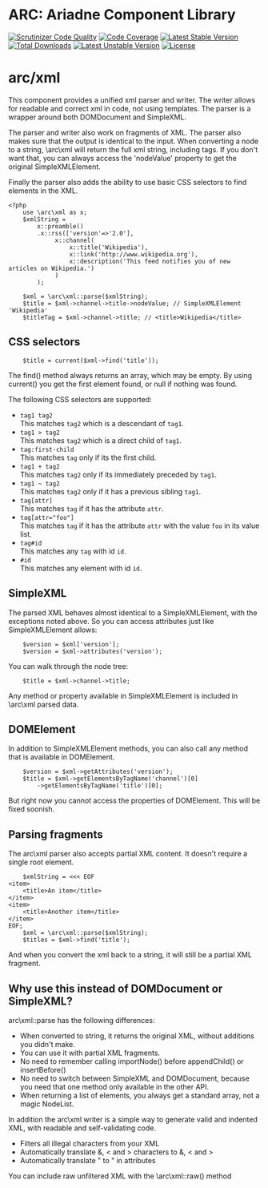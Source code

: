 ARC: Ariadne Component Library 
==============================

[![Scrutinizer Code Quality](https://scrutinizer-ci.com/g/Ariadne-CMS/arc-xml/badges/quality-score.png?b=master)](https://scrutinizer-ci.com/g/Ariadne-CMS/arc-xml/?branch=master)
[![Code Coverage](https://scrutinizer-ci.com/g/Ariadne-CMS/arc-xml/badges/coverage.png?b=master)](https://scrutinizer-ci.com/g/Ariadne-CMS/arc-xml/)
[![Latest Stable Version](https://poser.pugx.org/arc/xml/v/stable.svg)](https://packagist.org/packages/arc/xml)
[![Total Downloads](https://poser.pugx.org/arc/xml/downloads.svg)](https://packagist.org/packages/arc/xml)
[![Latest Unstable Version](https://poser.pugx.org/arc/xml/v/unstable.svg)](https://packagist.org/packages/arc/xml)
[![License](https://poser.pugx.org/arc/xml/license.svg)](https://packagist.org/packages/arc/xml)

arc/xml
=======

This component provides a unified xml parser and writer. The writer allows for readable and correct xml in code, not using 
templates. The parser is a wrapper around both DOMDocument and SimpleXML. 

The parser and writer also work on fragments of XML. The parser also makes sure that the output is identical to the input.
When converting a node to a string, \arc\xml will return the full xml string, including tags. If you don't want that, you 
can always access the 'nodeValue' property to get the original SimpleXMLElement.

Finally the parser also adds the ability to use basic CSS selectors to find elements in the XML.

```php5
<?php
    use \arc\xml as x;
    $xmlString = 
        x::preamble()
        .x::rss(['version'=>'2.0'],
             x::channel(
                 x::title('Wikipedia'),
                 x::link('http://www.wikipedia.org'),
                 x::description('This feed notifies you of new articles on Wikipedia.')
             )
        );
```

```php5
    $xml = \arc\xml::parse($xmlString);
    $title = $xml->channel->title->nodeValue; // SimpleXMLElement 'Wikipedia'
    $titleTag = $xml->channel->title; // <title>Wikipedia</title>
```

CSS selectors
-------------

```php5
    $title = current($xml->find('title'));
```

The find() method always returns an array, which may be empty. By using current() you get the first element found, or null if nothing was found.

The following CSS selectors are supported:

- `tag1 tag2`<br>
  This matches `tag2` which is a descendant of `tag1`.
- `tag1 > tag2`<br>
  This matches `tag2` which is a direct child of `tag1`.
- `tag:first-child`<br>
  This matches `tag` only if its the first child.
- `tag1 + tag2`<br>
  This matches `tag2` only if its immediately preceded by `tag1`.
- `tag1 ~ tag2`<br>
  This matches `tag2` only if it has a previous sibling `tag1`.
- `tag[attr]`<br>
  This matches `tag` if it has the attribute `attr`.
- `tag[attr="foo"]`<br>
  This matches `tag` if it has the attribute `attr` with the value `foo` in its value list.
- `tag#id`<br>
  This matches any `tag` with id `id`.
- `#id`<br>
  This matches any element with id `id`.

SimpleXML
---------

The parsed XML behaves almost identical to a SimpleXMLElement, with the exceptions noted above. So you can access attributes just like SimpleXMLElement allows:

```php5
    $version = $xml['version'];
    $version = $xml->attributes('version');
```

You can walk through the node tree:

```php5
    $title = $xml->channel->title;
```

Any method or property available in SimpleXMLElement is included in \arc\xml parsed data.

DOMElement
----------

In addition to SimpleXMLElement methods, you can also call any method that is available in DOMElement.

```php5
    $version = $xml->getAttributes('version');
    $title = $xml->getElementsByTagName('channel')[0]
        ->getElementsByTagName('title')[0];
```

But right now you cannot access the properties of DOMElement. This will be fixed soonish.

Parsing fragments
-----------------

The arc\xml parser also accepts partial XML content. It doesn't require a single root element. 

```php5
    $xmlString = <<< EOF
<item>
    <title>An item</title>
</item>
<item>
    <title>Another item</title>
</item>
EOF;
    $xml = \arc\xml::parse($xmlString);
    $titles = $xml->find('title');
```

And when you convert the xml back to a string, it will still be a partial XML fragment.


Why use this instead of DOMDocument or SimpleXML?
-------------------------------------------------

arc\xml::parse has the following differences:

  - When converted to string, it returns the original XML, without additions you didn't make.
  - You can use it with partial XML fragments.
  - No need to remember calling importNode() before appendChild() or insertBefore()
  - No need to switch between SimpleXML and DOMDocument, because you need that one method only available in the other API.
  - When returning a list of elements, you always get a standard array, not a magic NodeList.

In addition the arc\xml writer is a simple way to generate valid and indented XML, with readable and self-validating code.

  - Filters all illegal characters from your XML
  - Automatically translate &, < and > characters to &amp;, &lt; and &gt;
  - Automatically translate " to &quot; in attributes

You can include raw unfiltered XML with the \arc\xml::raw() method

